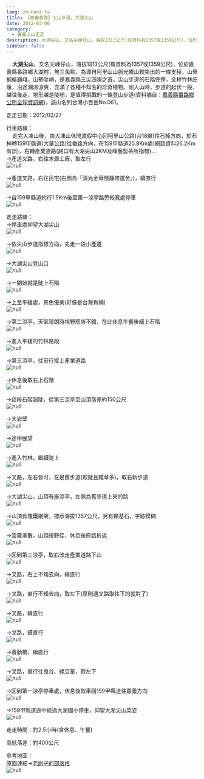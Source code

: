 ```yaml
---
lang: zh-Hant-tw
title: 【嘉義番路】尖山步道、大湖尖山
date: 2012-03-06
category: 
  - 嘉義上山走走
description: 大湖尖山，又名尖崠仔山，海拔1313公尺(有資料為1357或1359公尺)，位於嘉義縣番路鄉大湖村，無三角點，為源自阿里山山脈光崙山較突出的一條支稜，山脊蜿蜒巍峨，山勢陡峭，是嘉義縣三尖四凍之首。尖山步道的石階完整，全程竹林庇蔭，沿途潮濕涼爽，充滿了各種不知名的珍奇植物。剛入山時，步道的起伏一般，越往後走，地形越是陡峭，是值得挑戰的一條登山步道(資料摘自：[嘉義縣番路鄉公所全球資訊網](http://www.fanlu.gov.tw/travel.htm))，該山名列台灣小百岳No.061。
sidebar: false
---
```


    **大湖尖山**，又名尖崠仔山，海拔1313公尺(有資料為1357或1359公尺)，位於嘉義縣番路鄉大湖村，無三角點，為源自阿里山山脈光崙山較突出的一條支稜，山脊蜿蜒巍峨，山勢陡峭，是嘉義縣三尖四凍之首。尖山步道的石階完整，全程竹林庇蔭，沿途潮濕涼爽，充滿了各種不知名的珍奇植物。剛入山時，步道的起伏一般，越往後走，地形越是陡峭，是值得挑戰的一條登山步道(資料摘自：[嘉義縣番路鄉公所全球資訊網](http://www.fanlu.gov.tw/travel.htm))，該山名列台灣小百岳No.061。

走走日期：2012/02/27

行車路線：  
    走完大凍山後，由大凍山休閒渡假中心回阿里山公路(台18線)往石棹方向，於石棹轉159甲縣道(大華公路)往番路方向，在159甲縣道25.8Km處(網路資料26.2Km有誤)，右轉產業道路(路口有大湖尖山2KM及峰藝製茶所指標)...  
→產道叉路，右往木屑工廠，取左行  
![null](image/212766091_l.jpg)

→產道叉路，右往民宅(右側為「清光金華隱靜修道舍」)，續直行  
![null](image/212766071_l.jpg)

→自159甲縣道約行1.5Km後至第一涼亭路旁較寬處停車  
![null](image/212765818_l.jpg)

走走路線：  
→停車處仰望大湖尖山  
![null](image/212765823_l.jpg)

→依尖山步道指標方向，先走一段小產道  
![null](image/212765831_l.jpg)

→大湖尖山登山口  
![null](image/212765837_l.jpg)

→一開始就是陡上石階  
![null](image/212765843_l.jpg)

→上至平緩處，景色優美(好像是台灣肖楠)  
![null](image/212765849_l.jpg)

→第二涼亭，天氣晴朗時視野應該不錯，在此休息午餐後續上石階  
![null](image/212765859_l.jpg)

→進入平緩的竹林路段  
![null](image/212765865_l.jpg)

→第三涼亭，往前行接上產業道路  
![null](image/212765871_l.jpg)

→休息後取右上石階  
![null](image/212765880_l.jpg)

→這段石階超陡，從第三涼亭至山頂落差約150公尺  
![null](image/212765884_l.jpg)

→大岩壁  
![null](image/212765891_l.jpg)

→途中展望  
![null](image/212765896_l.jpg)

→進入竹林，繼續陡上  
![null](image/212765905_l.jpg)

→叉路，左右皆可，左是舊步道(較陡且雜草多)，取右新步道  
![null](image/212765913_l.jpg)

→大湖尖山，山頂有座涼亭，左側為舊步道上來的路  
![null](image/212765921_l.jpg)

→山頂有塊鐵網架，標示海拔1357公尺，另有顆基石，字跡模糊  
![null](image/212765930_l.jpg)

→雲霧漸散，山頂視野佳，休息後原路折返  
![null](image/212765938_l.jpg)

→回到第三涼亭，取右改走產業道路下山  
![null](image/212765948_l.jpg)

→叉路，右上不知去向，續直行  
![null](image/212765952_l.jpg)

→叉路，直行不知去向，取左下(原則遇叉路取往下的就對了)  
![null](image/212765961_l.jpg)

→叉路，續直行  
![null](image/212765976_l.jpg)

→叉路，續直行  
![null](image/212765991_l.jpg)

→善勤橋，續直行  
![null](image/212766002_l.jpg)

→叉路，直行往鬼谷、綠豆篁，取左下  
![null](image/212766019_l.jpg)

→回到第一涼亭停車處，休息後取車回159甲縣道往嘉義方向  
![null](image/212766059_l.jpg)

→159甲縣道途中經過大湖國小停車，仰望大湖尖山英姿  
![null](image/212765799_l.jpg)

走走時間：約2.5小時(含休息、午餐)

高低落差：約400公尺

參考地圖：  
原圖連結→[老尉子的部落格](http://blog.xuite.net/laoweiz/blog/17061028)  
![null](image/212766197_l.jpg)